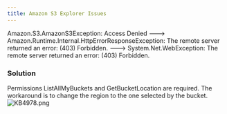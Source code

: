 ```yaml
---
title: Amazon S3 Explorer Issues
---
```

Amazon.S3.AmazonS3Exception: Access Denied ---> Amazon.Runtime.Internal.HttpErrorResponseException: The remote server returned an error: (403) Forbidden. ---> System.Net.WebException: The remote server returned an error: (403) Forbidden.
### Solution
Permissions ListAllMyBuckets and GetBucketLocation are required. The workaround is to change the region to the one selected by the bucket.  
![KB4978.png](/img/en/kb/KB4978.png)

